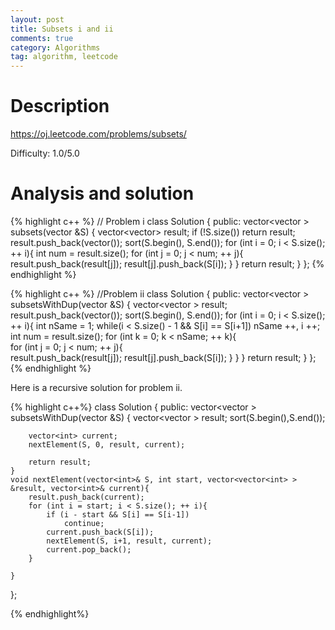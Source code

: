 ```yaml
---
layout: post
title: Subsets i and ii
comments: true
category: Algorithms
tag: algorithm, leetcode
---
```


# Description

https://oj.leetcode.com/problems/subsets/

Difficulty: 1.0/5.0

# Analysis and solution



{% highlight c++ %}
// Problem i
class Solution {
public:
 	vector<vector<int> > subsets(vector<int> &S) {
		vector<vector<int>> result;
		if (!S.size())
			return result;
		result.push_back(vector<int>());
		sort(S.begin(), S.end());
		for (int i = 0; i < S.size(); ++ i){
			int num = result.size();
			for (int j = 0; j < num; ++ j){				
				result.push_back(result[j]);
				result[j].push_back(S[i]);
 			}
 		}
		return result;
 	}
};
{% endhighlight %}

{% highlight c++ %}
//Problem ii
class Solution {
public:
 	vector<vector<int> > subsetsWithDup(vector<int> &S) {
		vector<vector<int> > result;
		result.push_back(vector<int>());
		sort(S.begin(), S.end());
		for (int i = 0; i < S.size(); ++ i){
			int nSame = 1;
			while(i < S.size() - 1 && S[i] == S[i+1])
				nSame ++, i ++;
			int num = result.size();
			for (int k = 0; k < nSame; ++ k){				
				for (int j = 0; j < num; ++ j){				
					result.push_back(result[j]);
					result[j].push_back(S[i]);
	 			}
 			}
 		}
		return result;
 	}
};
{% endhighlight %}


Here is a recursive solution for problem ii.


{% highlight c++%}
class Solution {
public:
    vector<vector<int> > subsetsWithDup(vector<int> &S) {
    	vector<vector<int> > result;
    	sort(S.begin(),S.end());
  		
  		vector<int> current;
  		nextElement(S, 0, result, current);

  		return result;
    }
    void nextElement(vector<int>& S, int start, vector<vector<int> > &result, vector<int>& current){
    	result.push_back(current);
    	for (int i = start; i < S.size(); ++ i){
    	    if (i - start && S[i] == S[i-1])
    	        continue;
    		current.push_back(S[i]);
    		nextElement(S, i+1, result, current);
    		current.pop_back();
    	}

    }
};

{% endhighlight%}